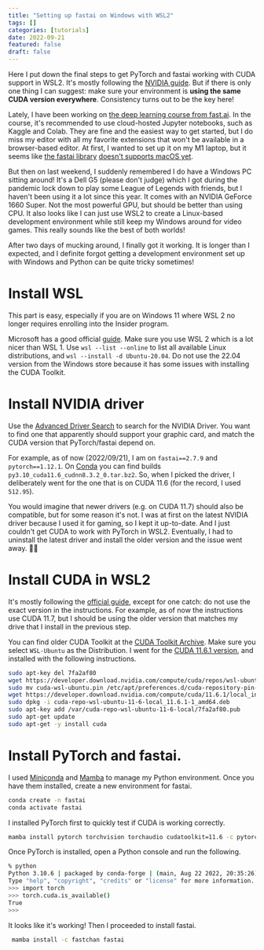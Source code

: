```yaml
---
title: "Setting up fastai on Windows with WSL2"
tags: []
categories: [tutorials]
date: 2022-09-21
featured: false
draft: false
---
```


Here I put down the final steps to get PyTorch and fastai working with CUDA support in WSL2. It's mostly following the [NVIDIA guide](https://docs.nvidia.com/cuda/wsl-user-guide/index.html#getting-started-with-cuda-on-wsl). But if there is only one thing I can suggest: make sure your environment is **using the same CUDA version everywhere**. Consistency turns out to be the key here!

<!--more-->

Lately, I have been working on [the deep learning course from fast.ai](https://course.fast.ai/). In the course, it's recommended to use cloud-hosted Jupyter notebooks, such as Kaggle and Colab. They are fine and the easiest way to get started, but I do miss my editor with all my favorite extensions that won't be available in a browser-based editor. At first, I wanted to set up it on my M1 laptop, but it seems like [the fastai library](https://docs.fast.ai/) [doesn't supports macOS yet](https://github.com/fastai/fastai/issues/3662#issuecomment-1168211736).

But then on last weekend, I suddenly remembered I do have a Windows PC sitting around! It's a Dell G5 (please don't judge) which I got during the pandemic lock down to play some League of Legends with friends, but I haven't been using it a lot since this year. It comes with an NVIDIA GeForce 1660 Super. Not the most powerful GPU, but should be better than using CPU. It also looks like I can just use WSL2 to create a Linux-based development environment while still keep my Windows around for video games. This really sounds like the best of both worlds!

After two days of mucking around, I finally got it working. It is longer than I expected, and I definite forgot getting a development environment set up with Windows and Python can be quite tricky sometimes!

# Install WSL

This part is easy, especially if you are on Windows 11 where WSL 2 no longer requires enrolling into the Insider program.

Microsoft has a good official [guide](https://learn.microsoft.com/en-us/windows/wsl/install). Make sure you use WSL 2 which is a lot nicer than WSL 1. Use `wsl --list --online` to list all available Linux distributions, and `wsl --install -d Ubuntu-20.04`. Do not use the 22.04 version from the Windows store because it has some issues with installing the CUDA Toolkit.

# Install NVIDIA driver

Use the [Advanced Driver Search](https://www.nvidia.com/Download/Find.aspx?lang=en-us) to search for the NVIDIA Driver. You want to find one that apparently should support your graphic card, and match the CUDA version that PyTorch/fastai depend on.

For example, as of now (2022/09/21), I am on `fastai==2.7.9` and `pytorch==1.12.1`. On [Conda](https://anaconda.org/pytorch-test/pytorch/files) you can find builds `py3.10_cuda11.6_cudnn8.3.2_0.tar.bz2`. So, when I picked the driver, I deliberately went for the one that is on CUDA 11.6 (for the record, I used `512.95`).

You would imagine that newer drivers (e.g. on CUDA 11.7) should also be compatible, but for some reason it's not. I was at first on the latest NVIDIA driver because I used it for gaming, so I kept it up-to-date. And I just couldn't get CUDA to work with PyTorch in WSL2. Eventually, I had to uninstall the latest driver and install the older version and the issue went away. 🤷‍♂️

# Install CUDA in WSL2

It's mostly following the [official guide](https://docs.nvidia.com/cuda/wsl-user-guide/index.html#cuda-support-for-wsl2), except for one catch: do not use the exact version in the instructions. For example, as of now the instructions use CUDA 11.7, but I should be using the older version that matches my drive that I install in the previous step.

You can find older CUDA Toolkit at the [CUDA Toolkit Archive](https://developer.nvidia.com/cuda-toolkit-archive). Make sure you select `WSL-Ubuntu` as the Distribution. I went for the [CUDA 11.6.1 version](https://developer.nvidia.com/cuda-11-6-1-download-archive?target_os=Linux&target_arch=x86_64&Distribution=WSL-Ubuntu&target_version=2.0&target_type=deb_local), and installed with the following instructions.

```bash
sudo apt-key del 7fa2af80
wget https://developer.download.nvidia.com/compute/cuda/repos/wsl-ubuntu/x86_64/cuda-wsl-ubuntu.pin
sudo mv cuda-wsl-ubuntu.pin /etc/apt/preferences.d/cuda-repository-pin-600
wget https://developer.download.nvidia.com/compute/cuda/11.6.1/local_installers/cuda-repo-wsl-ubuntu-11-6-local_11.6.1-1_amd64.deb
sudo dpkg -i cuda-repo-wsl-ubuntu-11-6-local_11.6.1-1_amd64.deb
sudo apt-key add /var/cuda-repo-wsl-ubuntu-11-6-local/7fa2af80.pub
sudo apt-get update
sudo apt-get -y install cuda
```

# Install PyTorch and fastai.

I used [Miniconda](https://docs.conda.io/en/latest/miniconda.html) and [Mamba](https://mamba.readthedocs.io/en/latest/installation.html) to manage my Python environment. Once you have them installed, create a new environment for fastai.

```bash
conda create -n fastai
conda activate fastai
```

I installed PyTorch first to quickly test if CUDA is working correctly.

```bash
mamba install pytorch torchvision torchaudio cudatoolkit=11.6 -c pytorch -c conda-forge
```

Once PyTorch is installed, open a Python console and run the following.

```bash
% python
Python 3.10.6 | packaged by conda-forge | (main, Aug 22 2022, 20:35:26) [GCC 10.4.0] on linux
Type "help", "copyright", "credits" or "license" for more information.
>>> import torch
>>> torch.cuda.is_available()
True
>>>
```

It looks like it's working! Then I proceeded to install fastai.

```bash
 mamba install -c fastchan fastai
```
